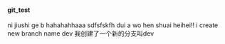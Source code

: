 #### git_test
ni jiushi ge b
hahahahhaaa
sdfsfskfh
dui a  wo hen shuai heihei!! 
i create new branch name dev
我创建了一个新的分支叫dev



